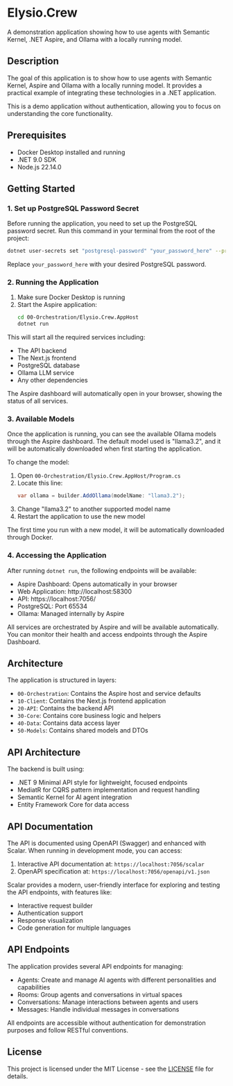 # Elysio.Crew

A demonstration application showing how to use agents with Semantic Kernel, .NET Aspire, and Ollama with a locally running model.

## Description

The goal of this application is to show how to use agents with Semantic Kernel, Aspire and Ollama with a locally running model. It provides a practical example of integrating these technologies in a .NET application.

This is a demo application without authentication, allowing you to focus on understanding the core functionality.

## Prerequisites

- Docker Desktop installed and running
- .NET 9.0 SDK
- Node.js 22.14.0

## Getting Started

### 1. Set up PostgreSQL Password Secret

Before running the application, you need to set up the PostgreSQL password secret. Run this command in your terminal from the root of the project:

```bash
dotnet user-secrets set "postgresql-password" "your_password_here" --project "00-Orchestration/Elysio.Crew.AppHost/Elysio.Crew.AppHost.csproj"
```

Replace `your_password_here` with your desired PostgreSQL password.

### 2. Running the Application

1. Make sure Docker Desktop is running
2. Start the Aspire application:
   ```bash
   cd 00-Orchestration/Elysio.Crew.AppHost
   dotnet run
   ```

This will start all the required services including:
- The API backend
- The Next.js frontend
- PostgreSQL database
- Ollama LLM service
- Any other dependencies

The Aspire dashboard will automatically open in your browser, showing the status of all services.

### 3. Available Models

Once the application is running, you can see the available Ollama models through the Aspire dashboard. The default model used is "llama3.2", and it will be automatically downloaded when first starting the application.

To change the model:

1. Open `00-Orchestration/Elysio.Crew.AppHost/Program.cs`
2. Locate this line:
   ```csharp
   var ollama = builder.AddOllama(modelName: "llama3.2");
   ```
3. Change "llama3.2" to another supported model name
4. Restart the application to use the new model

The first time you run with a new model, it will be automatically downloaded through Docker.

### 4. Accessing the Application

After running `dotnet run`, the following endpoints will be available:

- Aspire Dashboard: Opens automatically in your browser
- Web Application: http://localhost:58300
- API: https://localhost:7056/
- PostgreSQL: Port 65534
- Ollama: Managed internally by Aspire

All services are orchestrated by Aspire and will be available automatically. You can monitor their health and access endpoints through the Aspire Dashboard.

## Architecture

The application is structured in layers:
- `00-Orchestration`: Contains the Aspire host and service defaults
- `10-Client`: Contains the Next.js frontend application
- `20-API`: Contains the backend API
- `30-Core`: Contains core business logic and helpers
- `40-Data`: Contains data access layer
- `50-Models`: Contains shared models and DTOs

## API Architecture

The backend is built using:
- .NET 9 Minimal API style for lightweight, focused endpoints
- MediatR for CQRS pattern implementation and request handling
- Semantic Kernel for AI agent integration
- Entity Framework Core for data access

## API Documentation

The API is documented using OpenAPI (Swagger) and enhanced with Scalar. When running in development mode, you can access:

1. Interactive API documentation at: `https://localhost:7056/scalar`
2. OpenAPI specification at: `https://localhost:7056/openapi/v1.json`

Scalar provides a modern, user-friendly interface for exploring and testing the API endpoints, with features like:
- Interactive request builder
- Authentication support
- Response visualization
- Code generation for multiple languages

## API Endpoints

The application provides several API endpoints for managing:
- Agents: Create and manage AI agents with different personalities and capabilities
- Rooms: Group agents and conversations in virtual spaces
- Conversations: Manage interactions between agents and users
- Messages: Handle individual messages in conversations

All endpoints are accessible without authentication for demonstration purposes and follow RESTful conventions.

## License

This project is licensed under the MIT License - see the [LICENSE](LICENSE) file for details.